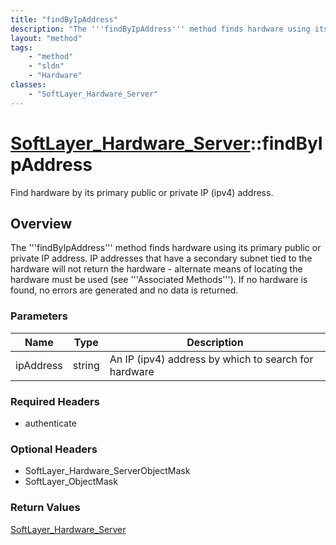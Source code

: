 ```yaml
---
title: "findByIpAddress"
description: "The '''findByIpAddress''' method finds hardware using its primary public or private IP address. IP addresses that have a... "
layout: "method"
tags:
    - "method"
    - "sldn"
    - "Hardware"
classes:
    - "SoftLayer_Hardware_Server"
---
```

# [SoftLayer_Hardware_Server](/reference/services/SoftLayer_Hardware_Server)::findByIpAddress

Find hardware by its primary public or private IP (ipv4) address.


## Overview 
The '''findByIpAddress''' method finds hardware using its primary public or private IP address. IP addresses that have a secondary subnet tied to the hardware will not return the hardware - alternate means of locating the hardware must be used (see '''Associated Methods'''). If no hardware is found, no errors are generated and no data is returned. 

### Parameters 
|Name | Type | Description |
| --- | --- | --- |
|ipAddress| string| An IP (ipv4) address by which to search for hardware|


### Required Headers
* authenticate

### Optional Headers
* SoftLayer_Hardware_ServerObjectMask
* SoftLayer_ObjectMask

### Return Values
<a href='/reference/datatypes/SoftLayer_Hardware_Server'>SoftLayer_Hardware_Server </a>

